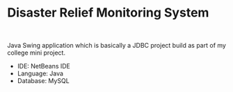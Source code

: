 <html>
<body>
<h1>Disaster Relief Monitoring System</h1>
<br>
<p>Java Swing application which is basically a JDBC project build as part of my college mini project.</p>

- IDE: NetBeans IDE
- Language: Java
- Database: MySQL

</body>
</html> 
